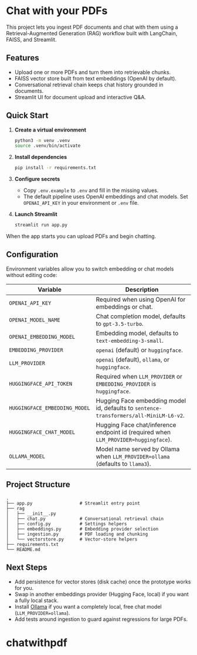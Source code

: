 # Chat with your PDFs

This project lets you ingest PDF documents and chat with them using a Retrieval-Augmented Generation (RAG) workflow built with LangChain, FAISS, and Streamlit.

## Features
- Upload one or more PDFs and turn them into retrievable chunks.
- FAISS vector store built from text embeddings (OpenAI by default).
- Conversational retrieval chain keeps chat history grounded in documents.
- Streamlit UI for document upload and interactive Q&A.

## Quick Start

1. **Create a virtual environment**
   ```bash
   python3 -m venv .venv
   source .venv/bin/activate
   ```

2. **Install dependencies**
   ```bash
   pip install -r requirements.txt
   ```

3. **Configure secrets**
   - Copy `.env.example` to `.env` and fill in the missing values.
   - The default pipeline uses OpenAI embeddings and chat models. Set `OPENAI_API_KEY` in your environment or `.env` file.

4. **Launch Streamlit**
   ```bash
   streamlit run app.py
   ```

When the app starts you can upload PDFs and begin chatting.

## Configuration

Environment variables allow you to switch embedding or chat models without editing code:

| Variable | Description |
| --- | --- |
| `OPENAI_API_KEY` | Required when using OpenAI for embeddings or chat. |
| `OPENAI_MODEL_NAME` | Chat completion model, defaults to `gpt-3.5-turbo`. |
| `OPENAI_EMBEDDING_MODEL` | Embedding model, defaults to `text-embedding-3-small`. |
| `EMBEDDING_PROVIDER` | `openai` (default) or `huggingface`. |
| `LLM_PROVIDER` | `openai` (default), `ollama`, or `huggingface`. |
| `HUGGINGFACE_API_TOKEN` | Required when `LLM_PROVIDER` or `EMBEDDING_PROVIDER` is `huggingface`. |
| `HUGGINGFACE_EMBEDDING_MODEL` | Hugging Face embedding model id, defaults to `sentence-transformers/all-MiniLM-L6-v2`. |
| `HUGGINGFACE_CHAT_MODEL` | Hugging Face chat/inference endpoint id (required when `LLM_PROVIDER=huggingface`). |
| `OLLAMA_MODEL` | Model name served by Ollama when `LLM_PROVIDER=ollama` (defaults to `llama3`). |

## Project Structure

```
.
├── app.py                  # Streamlit entry point
├── rag
│   ├── __init__.py
│   ├── chat.py             # Conversational retrieval chain
│   ├── config.py           # Settings helpers
│   ├── embeddings.py       # Embedding provider selection
│   ├── ingestion.py        # PDF loading and chunking
│   └── vectorstore.py      # Vector-store helpers
├── requirements.txt
└── README.md
```

## Next Steps
- Add persistence for vector stores (disk cache) once the prototype works for you.
- Swap in another embeddings provider (Hugging Face, local) if you want a fully local stack.
- Install [Ollama](https://ollama.com) if you want a completely local, free chat model (`LLM_PROVIDER=ollama`).
- Add tests around ingestion to guard against regressions for large PDFs.
# chatwithpdf
